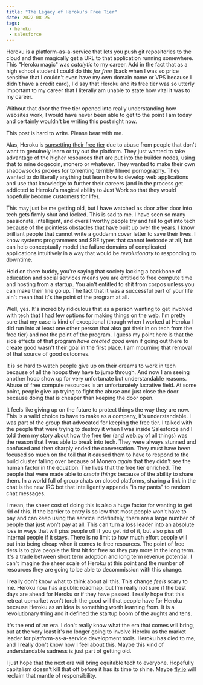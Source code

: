 ```yaml
---
title: "The Legacy of Heroku's Free Tier"
date: 2022-08-25
tags:
 - heroku
 - salesforce
---
```


<xeblog-hero ai="Stable Diffusion" file="forlorn-tabaxi-mage" prompt="a sad tabaxi mage looks hopelessly at the sky, ukiyo-e, anime style, digital art, trending on artstation, 8k uhd, unreal engine, sunset, red sun, fire in the distance"></xeblog-hero>

Heroku is a platform-as-a-service that lets you push git repositories to the
cloud and then magically get a URL to that application running somewhere. This
"Heroku magic" was _catalytic_ to my career. Add in the fact that as a high
school student I could do this _for free_ (back when I was so price sensitive
that I couldn't even have my own domain name or VPS because I didn't have a
credit card), I'd say that Heroku and its free tier was so utterly important to
my career that I literally am unable to state how vital it was to my career.

Without that door the free tier opened into really understanding how websites
work, I would have never been able to get to the point I am today and certainly
wouldn't be writing this post right now.

<xeblog-conv name="Cadey" mood="coffee">This post is hard to write. Please bear
with me.</xeblog-conv>

Alas, Heroku is [sunsetting their free
tier](https://blog.heroku.com/next-chapter) due to abuse from people that don't
want to genuinely learn or try out the platform. They just wanted to take
advantage of the higher resources that are put into the builder nodes, using
that to mine dogecoin, monero or whatever. They wanted to make their own
shadowsocks proxies for torrenting terribly filmed pornography. They wanted to
do literally anything but learn how to develop web applications and use that
knowledge to further their careers (and in the process get addicted to Heroku's
magical ability to Just Work so that they would hopefully become customers for
life).

This may just be me getting old, but I have watched as door after door into tech
gets firmly shut and locked. This is sad to me. I have seen so many passionate,
intelligent, and overall worthy people try and fail to get into tech because of
the pointless obstacles that have built up over the years. I know brilliant
people that cannot write a goddamn cover letter to save their lives. I know
systems programmers and SRE types that cannot leetcode at all, but can help
conceptually model the failure domains of complicated applications intuitively
in a way that would be _revolutionary_ to responding to downtime.

<xeblog-conv name="Numa" mood="delet">Hold on there buddy, you're saying that
society lacking a backbone of education and social services means you are
entitled to free compute time and hosting from a startup. You ain't entitled to
shit from corpos unless you can make their line go up. The fact that it was a
successful part of your life ain't mean that it's the point of the program at
all.</xeblog-conv>

<xeblog-conv name="Cadey" mood="coffee">Well, yes. It's incredibly ridiculous
that as a person wanting to get involved with tech that I had few options for
making things on the web. I'm pretty sure that my case is kind of exceptional
(though when I worked at Heroku I did run into at least one other person that
also got their in on tech from the free tier) and not the point of the program.
I guess my point here is that the side effects of that program _have created
good_ even if going out there to create good wasn't their goal in the first
place. I am mourning that removal of that source of good outcomes.</xeblog-conv>

It is so hard to watch people give up on their dreams to work in tech because of
all the hoops they have to jump through. And now I am seeing another hoop show
up for very unfortunate but understandable reasons. Abuse of free compute
resources is an unfortunately lucrative field. At some point, people give up
trying to fight the abuse and just close the door because doing that is cheaper
than keeping the door open.

It feels like giving up on the future to protect things the way they are now.
This is a valid choice to have to make as a company, it's understandable. I was
part of the group that advocated for keeping the free tier. I talked with the
people that were trying to destroy it when I was inside Salesforce and I told
them my story about how the free tier (and web.py of all things) was the reason
that I was able to break into tech. They were always stunned and confused and
then sharply ended the conversation. They must have been focused so much on the
toil that it caused them to have to respond to the build cluster falling over
because of Monero _again_ that they didn't see the human factor in the equation.
The lives that the free tier enriched. The people that were made able to _create
things_ because of the ability to share them. In a world full of group chats on
closed platforms, sharing a link in the chat is the new IRC bot that
intelligently appends "in my pants" to random chat messages.

<xeblog-hero ai="Stable Diffusion" file="red-door-closed" prompt="a bright red closed door, black background, hanzi inscription"></xeblog-hero>

<xeblog-conv name="Cadey" mood="coffee">I mean, the sheer cost of doing this is
also a huge factor for wanting to get rid of this. If the barrier to entry is so
low that most people won't have to pay and can keep using the service
indefinitely, there are a large number of people that just won't pay at all.
This can turn a loss leader into an absolute loss in ways that will piss people
off if you get rid of it, but also piss off internal people if it stays. There
is no limit to how much effort people will put into being cheap when it comes to
free resources. The point of free tiers is to give people the first hit for
free so they pay more in the long term. It's a trade between short term adoption
and long term revenue potential. I can't imagine the sheer scale of Heroku at
this point and the number of resources they are going to be able to decommission
with this change.</xeblog-conv>

I really don't know what to think about all this. This change _feels_ scary to
me. Heroku now has a public roadmap, but I'm really not sure if the best days
are ahead for Heroku or if they have passed. I really hope that this retreat
upmarket won't torch the good will that people have for Heroku because Heroku as
an idea is something worth learning from. It is a revolutionary thing and it
defined the startup boom of the aughts and tens.

It's the end of an era. I don't really know what the era that comes will bring,
but at the very least it's no longer going to involve Heroku as the market
leader for platform-as-a-service development tools. Heroku has died to me, and I
really don't know how I feel about this. Maybe this kind of understandable
sadness is just part of getting old.

I just hope that the next era will bring equitable tech to everyone. Hopefully
capitalism doesn't kill that off before it has its time to shine. Maybe
[fly.io](https://fly.io) will reclaim that mantle of responsibility.

<xeblog-hero ai="Stable Diffusion" file="googly-flies" prompt="housefly, fly, horsefly, pest, insect, biblically accurate, surrealist, surrealism, cubism, surreal, digital art, ukiyo-e, trending on artstation, 8k uhd"></xeblog-hero>
